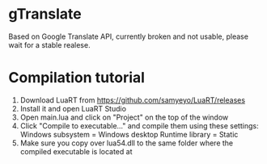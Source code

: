 # gTranslate

Based on Google Translate API, currently broken and not usable, please wait for a stable realese. 

# Compilation tutorial

1. Download LuaRT from https://github.com/samyeyo/LuaRT/releases
2. Install it and open LuaRT Studio
3. Open main.lua and click on "Project" on the top of the window
4. Click "Compile to executable..." and compile them using these settings:
Windows subsystem = Windows desktop 
Runtime library = Static
5. Make sure you copy over lua54.dll to the same folder where the compiled executable is located at
